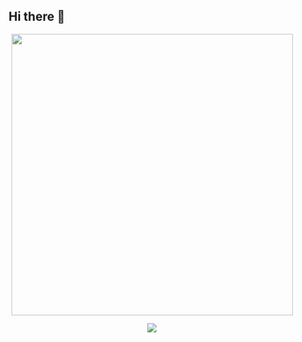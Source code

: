 ## Hi there 👋

<p align=center>
  <a href="https://fatihcode.github.io/">
    <img align="center" width=495px src="https://github-readme-stats.vercel.app/api/top-langs/?username=fatihcode&layout=compact&theme=radical" />
  </a>
</p>

<p align=center>
  <a href="https://fatihcode.github.io/">
    <img align="center" src="https://github-readme-streak-stats.herokuapp.com?user=fatihcode&theme=dark&date_format=j%20M%5B%20Y%5D" />
  </a>
</p>

<!--
**fatihqaz/fatihqaz** is a ✨ _special_ ✨ repository because its `README.md` (this file) appears on your GitHub profile.

Here are some ideas to get you started:

- 🔭 I’m currently working on ...
- 🌱 I’m currently learning ...
- 👯 I’m looking to collaborate on ...
- 🤔 I’m looking for help with ...
- 💬 Ask me about ...
- 📫 How to reach me: ...
- 😄 Pronouns: ...
- ⚡ Fun fact: ...
-->
